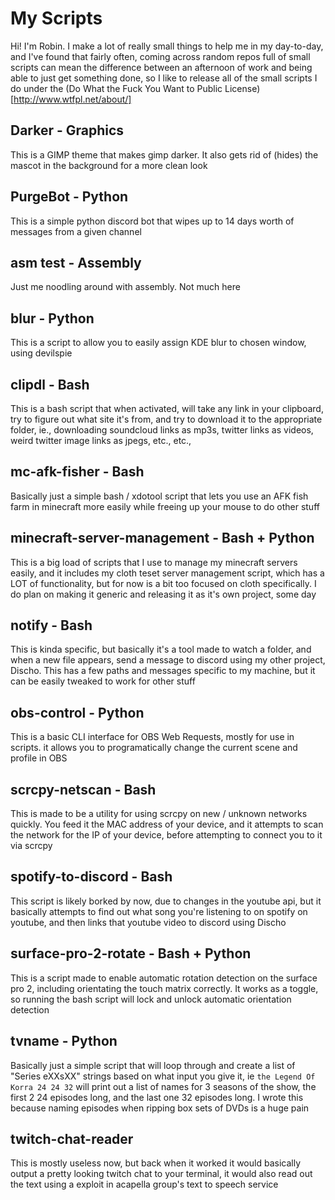 # My Scripts

Hi! I'm Robin. I make a lot of really small things to help me in my day-to-day, and I've found that fairly often, coming across random repos full of small scripts can mean the difference between an afternoon of work and being able to just get something done, so I like to release all of the small scripts I do under the (Do What the Fuck You Want to Public License)[http://www.wtfpl.net/about/]

## Darker - Graphics
This is a GIMP theme that makes gimp darker. It also gets rid of (hides) the mascot in the background for a more clean look

## PurgeBot - Python
This is a simple python discord bot that wipes up to 14 days worth of messages from a given channel

## asm test - Assembly
Just me noodling around with assembly. Not much here

## blur - Python
This is a script to allow you to easily assign KDE blur to chosen window, using devilspie

## clipdl - Bash
This is a bash script that when activated, will take any link in your clipboard, try to figure out what site it's from, and try to download it to the appropriate folder, ie., downloading soundcloud links as mp3s, twitter links as videos, weird twitter image links as jpegs, etc., etc.,

## mc-afk-fisher - Bash
Basically just a simple bash / xdotool script that lets you use an AFK fish farm in minecraft more easily while freeing up your mouse to do other stuff

## minecraft-server-management - Bash + Python
This is a big load of scripts that I use to manage my minecraft servers easily, and it includes my cloth teset server management script, which has a LOT of functionality, but for now is a bit too focused on cloth specifically. I do plan on making it generic and releasing it as it's own project, some day

## notify - Bash
This is kinda specific, but basically it's a tool made to watch a folder, and when a new file appears, send a message to discord using my other project, Discho. This has a few paths and messages specific to my machine, but it can be easily tweaked to work for other stuff

## obs-control - Python
This is a basic CLI interface for OBS Web Requests, mostly for use in scripts. it allows you to programatically change the current scene and profile in OBS

## scrcpy-netscan - Bash
This is made to be a utility for using scrcpy on new / unknown networks quickly. You feed it the MAC address of your device, and it attempts to scan the network for the IP of your device, before attempting to connect you to it via scrcpy

## spotify-to-discord - Bash
This script is likely borked by now, due to changes in the youtube api, but it basically attempts to find out what song you're listening to on spotify on youtube, and then links that youtube video to discord using Discho

## surface-pro-2-rotate - Bash + Python
This is a script made to enable automatic rotation detection on the surface pro 2, including orientating the touch matrix correctly. It works as a toggle, so running the bash script will lock and unlock automatic orientation detection

## tvname - Python
Basically just a simple script that will loop through and create a list of "Series eXXsXX" strings based on what input you give it, ie `the Legend Of Korra 24 24 32` will print out a list of names for 3 seasons of the show, the first 2 24 episodes long, and the last one 32 episodes long. I wrote this because naming episodes when ripping box sets of DVDs is a huge pain

## twitch-chat-reader
This is mostly useless now, but back when it worked it would basically output a pretty looking twitch chat to your terminal, it would also read out the text using a exploit in acapella group's text to speech service
